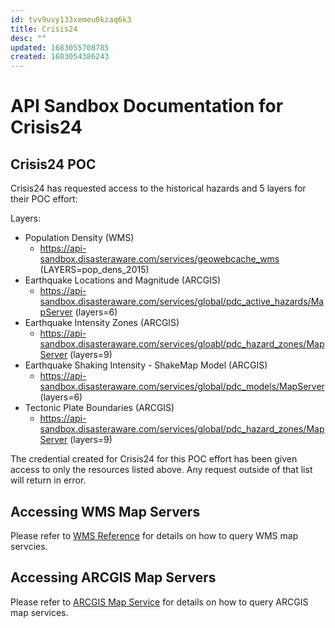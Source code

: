 ```yaml
---
id: tvv9uvy133xemeu0kzaq6k3
title: Crisis24
desc: ""
updated: 1683055708785
created: 1683054386243
---
```


# API Sandbox Documentation for Crisis24

## Crisis24 POC

Crisis24 has requested access to the historical hazards and 5 layers for their POC effort:

Layers:

- Population Density (WMS)
  - https://api-sandbox.disasteraware.com/services/geowebcache_wms (LAYERS=pop_dens_2015)
- Earthquake Locations and Magnitude (ARCGIS)
  - https://api-sandbox.disasteraware.com/services/global/pdc_active_hazards/MapServer (layers=6)
- Earthquake Intensity Zones (ARCGIS)
  - https://api-sandbox.disasteraware.com/services/gloabl/pdc_hazard_zones/MapServer (layers=9)
- Earthquake Shaking Intensity - ShakeMap Model (ARCGIS)
  - https://api-sandbox.disasteraware.com/services/global/pdc_models/MapServer (layers=6)
- Tectonic Plate Boundaries (ARCGIS)
  - https://api-sandbox.disasteraware.com/services/global/pdc_hazard_zones/MapServer (layers=9)

The credential created for Crisis24 for this POC effort has been given access to only the resources listed above. Any request outside of that list will return in error.

## Accessing WMS Map Servers

Please refer to [WMS Reference](https://docs.geoserver.org/stable/en/user/services/wms/reference.html#operations) for details on how to query WMS map servcies.

## Accessing ARCGIS Map Servers

Please refer to [ARCGIS Map Service](https://developers.arcgis.com/rest/services-reference/enterprise/map-service.htm) for details on how to query ARCGIS map services.
